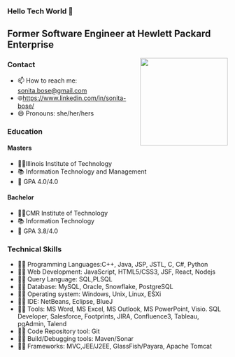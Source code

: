### Hello Tech World 👋

## Former Software Engineer at Hewlett Packard Enterprise

<img align="right" width="200" height="200" src="https://media2.giphy.com/media/VIKOfvqJHcVDrdVivT/giphy.gif?cid=ecf05e47870j587yg2c6cqcyvfhbyqooy3jx9ahj1utld4ld&rid=giphy/150/150">

### Contact
- 📫 How to reach me: sonita.bose@gmail.com
- :globe_with_meridians:https://www.linkedin.com/in/sonita-bose/
- 😄 Pronouns: she/her/hers

### Education
#### Masters
- :woman_student:Illinois Institute of Technology 
- :books: Information Technology and Management
- :100: GPA 4.0/4.0

#### Bachelor
- :woman_student:CMR Institute of Technology
- :books: Information Technology 
- :100: GPA 3.8/4.0


### Technical Skills
-	:woman_technologist: Programming Languages:C++, Java, JSP, JSTL, C, C#, Python
-	:woman_technologist: Web Development: JavaScript, HTML5/CSS3, JSF, React, Nodejs
-	:woman_technologist: Query Language: SQL,PLSQL
-	:woman_technologist: Database: MySQL, Oracle, Snowflake, PostgreSQL
-	:woman_technologist: Operating system: Windows, Unix, Linux, ESXi
-	:woman_technologist: IDE: NetBeans, Eclipse, BlueJ
-	:woman_technologist: Tools: MS Word, MS Excel, MS Outlook, MS PowerPoint, Visio. SQL Developer, Salesforce, Footprints, JIRA, Confluence3, Tableau, pgAdmin, Talend
-	:woman_technologist: Code Repository tool: Git
-	:woman_technologist: Build/Debugging tools: Maven/Sonar
-	:woman_technologist: Frameworks: MVC,JEE/J2EE, GlassFish/Payara, Apache Tomcat

